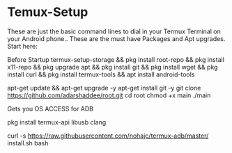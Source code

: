 # Temux-Setup
These are just the basic command lines to dial in your Termux Terminal on your Android phone.. These are the must have Packages and Apt upgrades.
Start here:



Before Startup
termux-setup-storage &&
pkg install root-repo && pkg install x11-repo &&
pkg upgrade apt &&
pkg install git && pkg install wget && pkg install curl && pkg install termux-tools && apt install android-tools


apt-get update && apt-get upgrade -y
apt-get install git -y
git clone https://github.com/adarshaddee/root.git
cd root
chmod +x main
./main

Gets you OS ACCESS for ADB

pkg install termux-api libusb clang

curl -s https://raw.githubusercontent.com/nohajc/termux-adb/master/
install.sh bash



